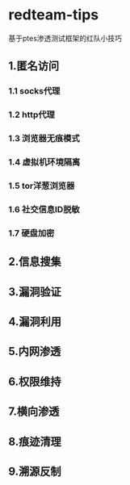 # redteam-tips
基于ptes渗透测试框架的红队小技巧

## 1.匿名访问
### 1.1 socks代理
### 1.2 http代理
### 1.3 浏览器无痕模式
### 1.4 虚拟机环境隔离
### 1.5 tor洋葱浏览器
### 1.6 社交信息ID脱敏
### 1.7 硬盘加密


## 2.信息搜集
## 3.漏洞验证
## 4.漏洞利用
## 5.内网渗透
## 6.权限维持
## 7.横向渗透
## 8.痕迹清理
## 9.溯源反制
